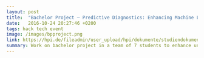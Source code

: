 ```yaml
---
layout: post
title:  "Bachelor Project – Predictive Diagnostics: Enhancing Machine Learning Algorithms in Automotive Engineering"
date:   2016-10-24 20:27:46 +0200
tags: hack tech event
image: /images/bpproject.png
link: https://hpi.de/fileadmin/user_upload/hpi/dokumente/studiendokumente/bachelor/bachelorprojekte/2016_17/EM1_M%C3%BCller_BA_Projekt_2016_17.pdf
summary: Work on bachelor project in a team of 7 students to enhance understanding of Bosch's automotive data   
---
```



